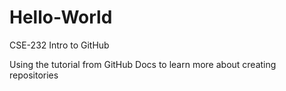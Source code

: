 # Hello-World
CSE-232 Intro to GitHub

Using the tutorial from GitHub Docs to learn more about creating repositories
